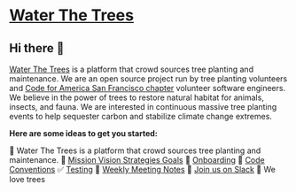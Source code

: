 # [Water The Trees](https://waterthetrees.com)

## Hi there 👋

[Water The Trees](https://waterthetrees.com) is a platform that crowd sources tree planting and maintenance.
We are an open source project run by tree planting volunteers and [Code for America San Francisco chapter](https://www.codeforsanfrancisco.org/) volunteer software engineers.
We believe in the power of trees to restore natural habitat for animals, insects, and fauna.
We are interested in continuous massive tree planting events to help sequester carbon and stabilize climate change extremes.

**Here are some ideas to get you started:**

🌳 Water The Trees is a platform that crowd sources tree planting and maintenance.
🌱 [Mission Vision Strategies Goals](https://github.com/waterthetrees/waterthetrees/wiki/Mission-Vision-Strategies-Goals)
🔰 [Onboarding](https://github.com/waterthetrees/waterthetrees/wiki/Onboarding)
🧩 [Code Conventions](https://github.com/waterthetrees/waterthetrees/wiki/Code-Conventions)
✅ [Testing](https://github.com/waterthetrees/waterthetrees/wiki/Testing)
🧤 [Weekly Meeting Notes](https://github.com/waterthetrees/waterthetrees/wiki/Weekly-Meeting)
🐸 [Join us on Slack](https://sfbrigade.slack.com/archives/C010EGACUTU)
💚 We love trees
